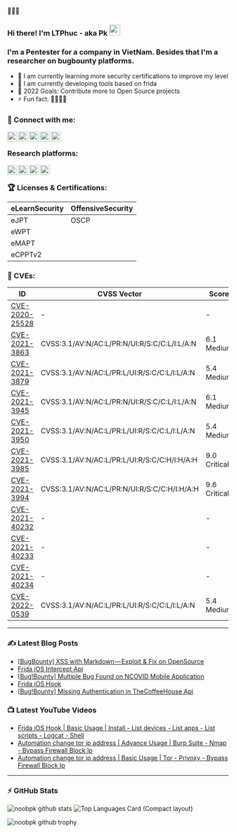 🚀🚀🚀

### Hi there! I'm LTPhuc - aka Pk <a href="https://noobpk.github.io"><img src="https://media.giphy.com/media/hvRJCLFzcasrR4ia7z/giphy.gif" width="25px"></a>

### I'm a Pentester for a company in VietNam. Besides that I'm a researcher on bugbounty platforms.

- 🌱 I am currently learning more security certifications to improve my level
- 🔭 I am currently developing tools based on frida
- 🥅 2022 Goals: Contribute more to Open Source projects
- ⚡ Fun fact: 🤔🤔🤔🤔

### 🔗 Connect with me:

[<img align="left" alt="noobpk.github.io" width="22px" src="https://upload.wikimedia.org/wikipedia/commons/4/4b/Breezeicons-apps-32-preferences-system-network.svg" />][website]
[<img align="left" alt="noobpk | LinkedIn" width="22px" src="https://raw.githubusercontent.com/rahuldkjain/github-profile-readme-generator/master/src/images/icons/Social/linked-in-alt.svg" />][linkedin]
[<img align="left" alt="noobpk | YouTube" width="22px" src="https://raw.githubusercontent.com/rahuldkjain/github-profile-readme-generator/master/src/images/icons/Social/youtube.svg" />][youtube]
[<img align="left" alt="noobpk | Medium" width="22px" src="https://raw.githubusercontent.com/rahuldkjain/github-profile-readme-generator/master/src/images/icons/Social/medium.svg" />][medium]
[<img align="left" alt="noobpk | Instagram" width="22px" src="https://raw.githubusercontent.com/rahuldkjain/github-profile-readme-generator/master/src/images/icons/Social/instagram.svg" />][instagram]

<br />


### Research platforms:

[<img align="left" alt="noobpk | Hackthebox" width="22px" src="https://cdnjs.cloudflare.com/ajax/libs/simple-icons/4.5.0/hackthebox.svg" />][hackthebox]
[<img align="left" alt="noobpk | HackerOne" width="22px" src="https://cdn.jsdelivr.net/npm/simple-icons@3.13.0/icons/hackerone.svg" />][hackerone]
[<img align="left" alt="noobpk | Bugcrowd" width="22px" src="https://raw.githubusercontent.com/noobpk/noobpk.github.io/master/assets/img/bugcrowd.svg" />][bugcrowd]
[<img align="left" alt="noobpk | Huntr" width="22px" src="https://upload.wikimedia.org/wikipedia/commons/4/43/Hacker_behind_PC.svg" />][huntr]

<br />

### 🏆 Licenses & Certifications:

|eLearnSecurity|OffensiveSecurity|
|---|---|
|eJPT|OSCP|
|eWPT|   |
|eMAPT|   |
|eCPPTv2|   |

### 🔎 CVEs:
|ID|CVSS Vector|Score|
|---|---|---|
|[CVE-2020-25528](https://nvd.nist.gov/vuln/detail/CVE-2020-25528)|-|-|
|[CVE-2021-3863](https://nvd.nist.gov/vuln/detail/CVE-2021-3863)|CVSS:3.1/AV:N/AC:L/PR:N/UI:R/S:C/C:L/I:L/A:N|6.1 Medium|
|[CVE-2021-3879](https://nvd.nist.gov/vuln/detail/CVE-2021-3879)|CVSS:3.1/AV:N/AC:L/PR:L/UI:R/S:C/C:L/I:L/A:N|5.4 Medium|
|[CVE-2021-3945](https://nvd.nist.gov/vuln/detail/CVE-2021-3945)|CVSS:3.1/AV:N/AC:L/PR:N/UI:R/S:C/C:L/I:L/A:N|6.1 Medium|
|[CVE-2021-3950](https://nvd.nist.gov/vuln/detail/CVE-2021-3950)|CVSS:3.1/AV:N/AC:L/PR:L/UI:R/S:C/C:L/I:L/A:N|5.4 Medium|
|[CVE-2021-3985](https://nvd.nist.gov/vuln/detail/CVE-2021-3985)|CVSS:3.1/AV:N/AC:L/PR:L/UI:R/S:C/C:H/I:H/A:H|9.0 Critical|
|[CVE-2021-3994](https://nvd.nist.gov/vuln/detail/CVE-2021-3994)|CVSS:3.1/AV:N/AC:L/PR:N/UI:R/S:C/C:H/I:H/A:H|9.6 Critical|
|[CVE-2021-40232](https://nvd.nist.gov/vuln/detail/CVE-2021-40232)|-|-|
|[CVE-2021-40233](https://nvd.nist.gov/vuln/detail/CVE-2021-40233)|-|-|
|[CVE-2021-40234](https://nvd.nist.gov/vuln/detail/CVE-2021-40234)|-|-|
|[CVE-2022-0539](https://nvd.nist.gov/vuln/detail/CVE-2022-0539)|CVSS:3.1/AV:N/AC:L/PR:L/UI:R/S:C/C:L/I:L/A:N|5.4 Medium|


---
### :writing_hand: Latest Blog Posts

<!-- BLOG-POST-LIST:START -->
- [[BugBounty] XSS with Markdown — Exploit &amp; Fix on OpenSource](https://lethanhphuc-pk.medium.com/bugbounty-xss-with-markdown-exploit-fix-on-opensource-1baecebe9645?source=rss-f49608fd9825------2)
- [Frida iOS Intercept Api](https://lethanhphuc-pk.medium.com/frida-ios-intercept-api-a5c4ef22a093?source=rss-f49608fd9825------2)
- [[Bug!Bounty] Multiple Bug Found on NCOVID Mobile Application](https://lethanhphuc-pk.medium.com/bugbounty-multiple-bug-found-on-ncovid-mobile-application-609fa3468388?source=rss-f49608fd9825------2)
- [Frida iOS Hook](https://lethanhphuc-pk.medium.com/frida-ios-hook-5bb5c6b327a2?source=rss-f49608fd9825------2)
- [[Bug!Bounty] Missing Authentication in TheCoffeeHouse Api](https://lethanhphuc-pk.medium.com/bugnotbounty-missing-authentication-in-thecoffeehouse-api-1f5e5e2e5993?source=rss-f49608fd9825------2)
<!-- BLOG-POST-LIST:END -->

### 📺 Latest YouTube Videos

<!-- YOUTUBE:START -->
- [Frida iOS Hook | Basic Usage | Install - List devices - List apps - List scripts - Logcat - Shell](https://www.youtube.com/watch?v=xSndHgTdv4w)
- [Automation change tor ip address | Advance Usage | Burp Suite - Nmap - Bypass Firewall  Block Ip](https://www.youtube.com/watch?v=X4avfaYWGtw)
- [Automation change tor ip address | Basic Usage | Tor - Privoxy - Bypass Firewall  Block Ip](https://www.youtube.com/watch?v=GxnUKkYEHcw)
<!-- YOUTUBE:END -->
---
### :zap: GitHub Stats
  
![noobpk github stats](https://github-readme-stats.vercel.app/api?username=noobpk&count_private=true&show_icons=true&include_all_commits=true&theme=dark)
![Top Languages Card (Compact layout)](https://github-readme-stats.vercel.app/api/top-langs/?username=noobpk&layout=compact&theme=dark)

![noobpk github trophy](https://github-profile-trophy.vercel.app/?username=noobpk&theme=onedark)

[website]: https://noobpk.github.io
[youtube]: https://www.youtube.com/channel/UCpd95cbpE3tkYkwjYA9JQCA
[instagram]: https://www.instagram.com/lethanhphuc.pk/
[linkedin]: https://www.linkedin.com/in/ltp-noobpk
[gists]: https://gist.github.com/noobpk
[gitlab]: https://gitlab.com/noobpk
[medium]: https://medium.com/@lethanhphuc.pk
[huntr]: https://huntr.dev/users/noobpk/
[hackthebox]: https://www.hackthebox.eu/profile/375639
[bugcrowd]: https://bugcrowd.com/noobpk
[hackerone]: https://hackerone.com/noobpk
